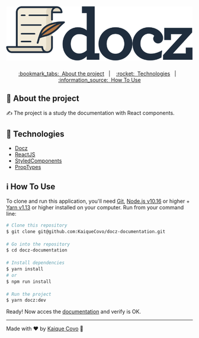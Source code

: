 <!-- Logotipo -->
<h1 align="center">
  <img alt="Logotipo" src="./.github/logo.svg"  />
</h1>

<div align="center">

<!-- Menu -->
<p align="center" >
  <a href="#bookmark_tabs-about-the-project">:bookmark_tabs:&nbsp;&nbsp;About the project</a>&nbsp;&nbsp;&nbsp;|&nbsp;&nbsp;&nbsp;
  <a href="#rocket-technologies">:rocket:&nbsp;&nbsp;Technologies</a>&nbsp;&nbsp;&nbsp;|&nbsp;&nbsp;&nbsp;
  <a href="#information_source-how-to-use">:information_source:&nbsp;&nbsp;How To Use</a>
</p>

</div>

<!-- About -->
## :bookmark_tabs: About the project

:writing_hand: The project is a study the documentation with React components.

<!-- Technologies -->
## :rocket: Technologies

- [Docz](https://github.com/doczjs/docz)
- [ReactJS](https://github.com/facebook/react)
- [StyledComponents](https://github.com/styled-components/styled-components)
- [PropTypes](https://www.npmjs.com/package/prop-types)

<!-- How to use -->
## :information_source: How To Use


To clone and run this application, you'll need [Git](https://git-scm.com), [Node.js v10.16](https://nodejs.org/en) or higher + [Yarn v1.13](https://yarnpkg.com) or higher installed on your computer. Run from your command line:

```bash
# Clone this repository
$ git clone git@github.com:KaiqueCovo/docz-documentation.git

# Go into the repository
$ cd docz-documentation

# Install dependencies
$ yarn install
# or
$ npm run install

# Run the project
$ yarn docz:dev
```
 Ready! Now acces the [documentation](http://localhost:3000) and verify is OK.

---
Made with ♥  by [Kaique Covo](https://www.linkedin.com/in/kaique-covo-a46331147/) :wave: